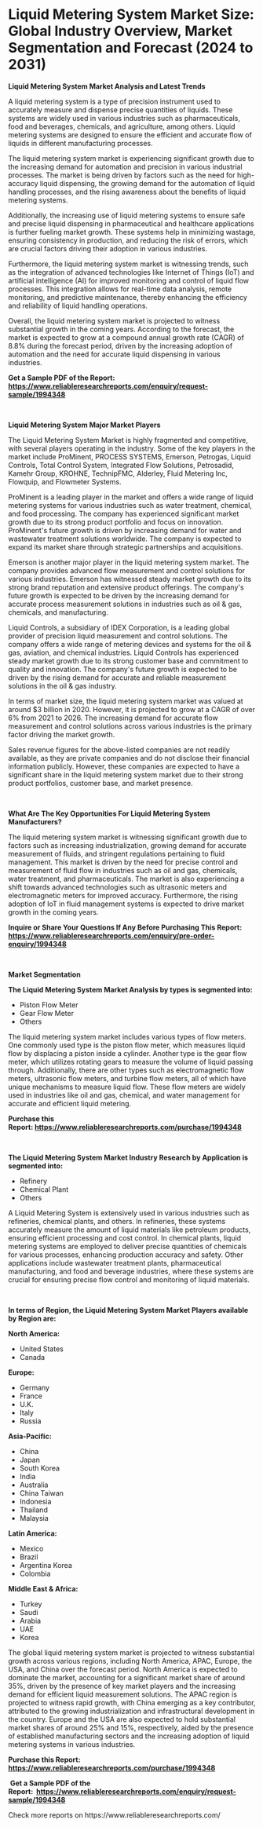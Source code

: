 <p><h1>Liquid Metering System Market Size: Global Industry Overview, Market Segmentation and Forecast (2024 to 2031)</h1></p><p><strong>Liquid Metering System Market Analysis and Latest Trends</strong></p>
<p><p>A liquid metering system is a type of precision instrument used to accurately measure and dispense precise quantities of liquids. These systems are widely used in various industries such as pharmaceuticals, food and beverages, chemicals, and agriculture, among others. Liquid metering systems are designed to ensure the efficient and accurate flow of liquids in different manufacturing processes.</p><p>The liquid metering system market is experiencing significant growth due to the increasing demand for automation and precision in various industrial processes. The market is being driven by factors such as the need for high-accuracy liquid dispensing, the growing demand for the automation of liquid handling processes, and the rising awareness about the benefits of liquid metering systems.</p><p>Additionally, the increasing use of liquid metering systems to ensure safe and precise liquid dispensing in pharmaceutical and healthcare applications is further fueling market growth. These systems help in minimizing wastage, ensuring consistency in production, and reducing the risk of errors, which are crucial factors driving their adoption in various industries.</p><p>Furthermore, the liquid metering system market is witnessing trends, such as the integration of advanced technologies like Internet of Things (IoT) and artificial intelligence (AI) for improved monitoring and control of liquid flow processes. This integration allows for real-time data analysis, remote monitoring, and predictive maintenance, thereby enhancing the efficiency and reliability of liquid handling operations.</p><p>Overall, the liquid metering system market is projected to witness substantial growth in the coming years. According to the forecast, the market is expected to grow at a compound annual growth rate (CAGR) of 8.8% during the forecast period, driven by the increasing adoption of automation and the need for accurate liquid dispensing in various industries.</p></p>
<p><strong>Get a Sample PDF of the Report:&nbsp; <a href="https://www.reliableresearchreports.com/enquiry/request-sample/1994348">https://www.reliableresearchreports.com/enquiry/request-sample/1994348</a></strong></p>
<p>&nbsp;</p>
<p><strong>Liquid Metering System Major Market Players</strong></p>
<p><p>The Liquid Metering System Market is highly fragmented and competitive, with several players operating in the industry. Some of the key players in the market include ProMinent, PROCESS SYSTEMS, Emerson, Petrogas, Liquid Controls, Total Control System, Integrated Flow Solutions, Petrosadid, Kamehr Group, KROHNE, TechnipFMC, Alderley, Fluid Metering Inc, Flowquip, and Flowmeter Systems.</p><p>ProMinent is a leading player in the market and offers a wide range of liquid metering systems for various industries such as water treatment, chemical, and food processing. The company has experienced significant market growth due to its strong product portfolio and focus on innovation. ProMinent's future growth is driven by increasing demand for water and wastewater treatment solutions worldwide. The company is expected to expand its market share through strategic partnerships and acquisitions.</p><p>Emerson is another major player in the liquid metering system market. The company provides advanced flow measurement and control solutions for various industries. Emerson has witnessed steady market growth due to its strong brand reputation and extensive product offerings. The company's future growth is expected to be driven by the increasing demand for accurate process measurement solutions in industries such as oil & gas, chemicals, and manufacturing.</p><p>Liquid Controls, a subsidiary of IDEX Corporation, is a leading global provider of precision liquid measurement and control solutions. The company offers a wide range of metering devices and systems for the oil & gas, aviation, and chemical industries. Liquid Controls has experienced steady market growth due to its strong customer base and commitment to quality and innovation. The company's future growth is expected to be driven by the rising demand for accurate and reliable measurement solutions in the oil & gas industry.</p><p>In terms of market size, the liquid metering system market was valued at around $3 billion in 2020. However, it is projected to grow at a CAGR of over 6% from 2021 to 2026. The increasing demand for accurate flow measurement and control solutions across various industries is the primary factor driving the market growth.</p><p>Sales revenue figures for the above-listed companies are not readily available, as they are private companies and do not disclose their financial information publicly. However, these companies are expected to have a significant share in the liquid metering system market due to their strong product portfolios, customer base, and market presence.</p></p>
<p>&nbsp;</p>
<p><strong>What Are The Key Opportunities For Liquid Metering System Manufacturers?</strong></p>
<p><p>The liquid metering system market is witnessing significant growth due to factors such as increasing industrialization, growing demand for accurate measurement of fluids, and stringent regulations pertaining to fluid management. This market is driven by the need for precise control and measurement of fluid flow in industries such as oil and gas, chemicals, water treatment, and pharmaceuticals. The market is also experiencing a shift towards advanced technologies such as ultrasonic meters and electromagnetic meters for improved accuracy. Furthermore, the rising adoption of IoT in fluid management systems is expected to drive market growth in the coming years.</p></p>
<p><strong>Inquire or Share Your Questions If Any Before Purchasing This Report: <a href="https://www.reliableresearchreports.com/enquiry/pre-order-enquiry/1994348">https://www.reliableresearchreports.com/enquiry/pre-order-enquiry/1994348</a></strong></p>
<p>&nbsp;</p>
<p><strong>Market Segmentation</strong></p>
<p><strong>The Liquid Metering System Market Analysis by types is segmented into:</strong></p>
<p><ul><li>Piston Flow Meter</li><li>Gear Flow Meter</li><li>Others</li></ul></p>
<p><p>The liquid metering system market includes various types of flow meters. One commonly used type is the piston flow meter, which measures liquid flow by displacing a piston inside a cylinder. Another type is the gear flow meter, which utilizes rotating gears to measure the volume of liquid passing through. Additionally, there are other types such as electromagnetic flow meters, ultrasonic flow meters, and turbine flow meters, all of which have unique mechanisms to measure liquid flow. These flow meters are widely used in industries like oil and gas, chemical, and water management for accurate and efficient liquid metering.</p></p>
<p><strong>Purchase this Report:&nbsp;<a href="https://www.reliableresearchreports.com/purchase/1994348">https://www.reliableresearchreports.com/purchase/1994348</a></strong></p>
<p>&nbsp;</p>
<p><strong>The Liquid Metering System Market Industry Research by Application is segmented into:</strong></p>
<p><ul><li>Refinery</li><li>Chemical Plant</li><li>Others</li></ul></p>
<p><p>A Liquid Metering System is extensively used in various industries such as refineries, chemical plants, and others. In refineries, these systems accurately measure the amount of liquid materials like petroleum products, ensuring efficient processing and cost control. In chemical plants, liquid metering systems are employed to deliver precise quantities of chemicals for various processes, enhancing production accuracy and safety. Other applications include wastewater treatment plants, pharmaceutical manufacturing, and food and beverage industries, where these systems are crucial for ensuring precise flow control and monitoring of liquid materials.</p></p>
<p>&nbsp;</p>
<p><strong>In terms of Region, the Liquid Metering System Market Players available by Region are:</strong></p>
<p>
    <p> <strong> North America: </strong>
        <ul>
            <li>United States</li>
            <li>Canada</li>
        </ul>
        </p> 
    <p> <strong> Europe: </strong>
        <ul>
            <li>Germany</li>
            <li>France</li>
            <li>U.K.</li>
            <li>Italy</li>
            <li>Russia</li>
        </ul>
        </p> 
    <p> <strong> Asia-Pacific: </strong>
        <ul>
            <li>China</li>
            <li>Japan</li>
            <li>South Korea</li>
            <li>India</li>
            <li>Australia</li>
            <li>China Taiwan</li>
            <li>Indonesia</li>
            <li>Thailand</li>
            <li>Malaysia</li>
        </ul>
        </p> 
    <p> <strong> Latin America: </strong>
        <ul>
            <li>Mexico</li>
            <li>Brazil</li>
            <li>Argentina Korea</li>
            <li>Colombia</li>
        </ul>
        </p> 
    <p> <strong> Middle East & Africa: </strong>
        <ul>
            <li>Turkey</li>
            <li>Saudi</li>
            <li>Arabia</li>
            <li>UAE</li>
            <li>Korea</li>
        </ul>
    </p>
    </p>
<p><p>The global liquid metering system market is projected to witness substantial growth across various regions, including North America, APAC, Europe, the USA, and China over the forecast period. North America is expected to dominate the market, accounting for a significant market share of around 35%, driven by the presence of key market players and the increasing demand for efficient liquid measurement solutions. The APAC region is projected to witness rapid growth, with China emerging as a key contributor, attributed to the growing industrialization and infrastructural development in the country. Europe and the USA are also expected to hold substantial market shares of around 25% and 15%, respectively, aided by the presence of established manufacturing sectors and the increasing adoption of liquid metering systems in various industries.</p></p>
<p><strong>Purchase this Report: <a href="https://www.reliableresearchreports.com/purchase/1994348">https://www.reliableresearchreports.com/purchase/1994348</a></strong></p>
<p>&nbsp;<strong>Get a Sample PDF of the Report:&nbsp;&nbsp;<a href="https://www.reliableresearchreports.com/enquiry/request-sample/1994348">https://www.reliableresearchreports.com/enquiry/request-sample/1994348</a></strong></p>
<p><strong></strong></p>
<p>Check more reports on https://www.reliableresearchreports.com/</p>